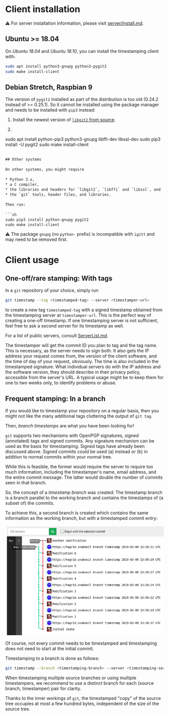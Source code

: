 # Client installation

:warning: For server installation information, please visit
[server/Install.md](../server/Install.md).

## Ubuntu >= 18.04

On *Ubuntu 18.04* and *Ubuntu 18.10*, you can install the timestamping client
with:

```sh
sudo apt install python3-gnupg python3-pygit2
sudo make install-client
```

## Debian Stretch, Raspbian 9

The version of `pygit2` installed as part of the distribution is too old
(0.24.2 instead of >= 0.25.1). So it cannot be installed using the package
manager and needs to be installed with `pip3` instead:

1. Install the newest version of [`libgit2` from source](https://libgit2.org/).

2. ```sh
sudo apt install python-pip3 python3-gnupg libffi-dev libssl-dev
sudo pip3 install -U pygit2
sudo make install-client
```

## Other systems

On other systems, you might require

* Python 3.x,
* a C compiler,
* the libraries and headers for `libgit2`, `libffi` and `libssl`, and
* the `git` tools, header files, and libraries.

Then run:

```sh
sudo pip3 install python-gnupg pygit2
sudo make install-client
```

:warning: The package `gnupg` (no `python-` prefix) is incompatible with
`igitt` and may need to be removed first.


# Client usage

## One-off/rare stamping: With tags

In a `git` repository of your choice, simply run
```sh
git timestamp --tag <timestamped-tag> --server <timestamper-url>
```

to create a new tag `timestamped-tag` with a signed timestamp obtained from the
timestamping server at `timestamper-url`. This is the perfect way of creating a
one-off timestamp. If one timestamping server is not sufficient, feel free to
ask a second server for its timestamp as well.

For a list of public servers, consult [ServerList.md](./ServerList.md).

The timestamper will get the commit ID you plan to tag and the tag name. This
is necessary, as the server needs to sign both. It also gets the IP address
your request comes from, the version of the client software, and the time of
day of your request, obviously. The time is also included in the timestamped
signature. What individual servers do with the IP address and the software
version, they should describe in their privacy policy, accessible from the
server's URL. A typical usage might be to keep them for one to two weeks only,
to identify problems or abuse.

## Frequent stamping: In a branch

If you would like to timestamp your repository on a regular basis, then you
might not like the many additional tags cluttering the output of `git tag`.

Then, *branch timestamps* are what you have been looking for!

`git` supports two mechanisms with OpenPGP signatures, signed (annotated) tags
and signed commits. Any signature mechanism can be used as the basis for
timestamping. Signed tags have already been discussed above. Signed commits
could be used (a) instead or (b) in addition to normal commits within your
normal tree.

While this is feasible, the former would require the server to require too much
information, including the timestamper's name, email address, and the entire
commit message. The latter would double the number of commits seen in that
branch.

So, the concept of a *timestamp branch* was created: The timestamp branch
is a branch parallel to the working branch and contains the timestamps of
(a subset of) the commits.

To achieve this, a second branch is created which contains the same
information as the working branch, but with a timestamped commit entry:

![Timestamp Branch](./TimestampBranch.png)

Of course, not every commit needs to be timestamped and timestamping does not
need to start at the initial commit.

Timestamping to a branch is done as follows:

```sh
git timestamp --branch <timestamping-branch> --server <timestamping-server>
```

When timestamping multiple source branches or using multiple timestampers,
we recommend to use a distinct branch for each (source branch, timestamper)
pair for clarity.

Thanks to the inner workings of `git`, the timestamped "copy" of the source tree
occupies at most a few hundred bytes, independent of the size of the source tree.
